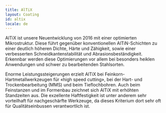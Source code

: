 ```yaml
---
title: AlTiX
layout: Coating
id: altix
locale: de
---
```

AlTiX ist unsere Neuentwicklung von 2016 mit einer optimierten Mikrostruktur. Diese führt gegenüber konventionellen AlTiN-Schichten zu einer deutlich höheren Dichte, Härte und Zähigkeit, sowie einer verbesserten Schneidkantenstabilität und Abrasionsbeständigkeit. Erkennbar werden diese Optimierungen vor allem bei besonders heiklen Anwendungen und schwer zu bearbeitenden Stahlsorten.

Enorme Leistungssteigerungen erzielt AlTiX bei Feinkorn-Hartmetallwerkzeugen für «high speed cutting», bei der Hart- und Trockenbearbeitung (MMS) und beim Tieflochbohren. Auch beim Feinstanzen und im Formenbau zeichnet sich AlTiX mit erhöhten Standzeiten aus. Die exzellente Haftfestigkeit ist unter anderem sehr vorteilhaft für nachgeschärfte Werkzeuge, da dieses Kriterium dort sehr oft für Qualitätseinbussen verantwortlich ist.
